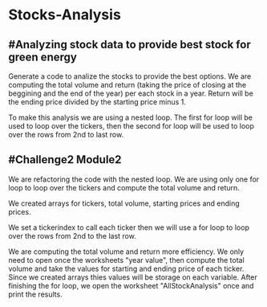 # Stocks-Analysis
#Analyzing stock data to provide best stock for green energy
---
Generate a code to analize the stocks to provide the best options. We are computing the total volume and return (taking the price of closing at the beggining and the end of the year) per each stock in a year.  Return will be the ending price divided by the starting price minus 1.

To make this analysis we are using a nested loop.  The first for loop will be used to loop over the tickers, then the second for loop will be used to loop over the rows from 2nd to last row.

#Challenge2 Module2
---
We are refactoring the code with the nested loop.  We are using only one for loop to loop over the tickers and compute the total volume and return.

We created arrays for tickers, total volume, starting prices and ending prices.

We set a tickerindex to call each ticker then we will use a for loop to loop over the rows from 2nd to the last row.

We are computing the total volume and return more efficiency.  We only need to open once the worksheets "year value", then compute the total volume and take the values for starting and ending price of each ticker.  Since we created arrays thies values will be storage on each variable.  After finishing the for loop, we open the worksheet "AllStockAnalysis" once and print the results.
